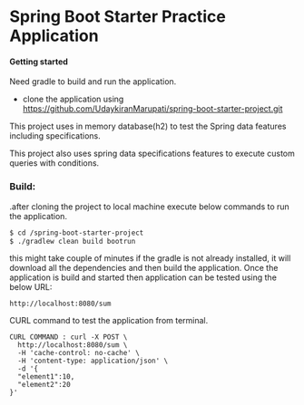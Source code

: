# Spring Boot Starter Practice Application
#### Getting started
Need gradle to build and run the application.
  - clone the application using https://github.com/UdaykiranMarupati/spring-boot-starter-project.git
  
 This project uses in memory database(h2) to test the Spring data features including specifications.
 
 This project also uses spring data specifications features to execute custom queries with conditions.
 
### Build:

  .after cloning the project to local machine execute below commands to run the application.
```sh
$ cd /spring-boot-starter-project
$ ./gradlew clean build bootrun
```
this might take couple of minutes if the gradle is not already installed, it will download all the dependencies and then build the application.
Once the application is build and started then application can be tested using the below URL:
```sh.
http://localhost:8080/sum
```
CURL command to test the application from terminal.
```sh.
CURL COMMAND : curl -X POST \
  http://localhost:8080/sum \
  -H 'cache-control: no-cache' \
  -H 'content-type: application/json' \
  -d '{
  "element1":10,
  "element2":20
}'
```
